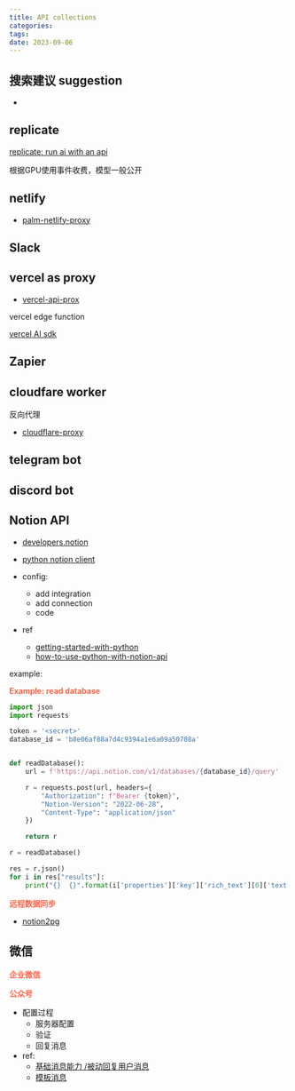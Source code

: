 ```yaml
---
title: API collections
categories: 
tags: 
date: 2023-09-06
---
```


## 搜索建议 suggestion

- [](https://www.cnblogs.com/woider/p/5805248.html)


## replicate

[replicate: run ai with an api](https://replicate.com/)

根据GPU使用事件收费，模型一般公开

## netlify

- [palm-netlify-proxy](https://github.com/antergone/palm-netlify-proxy)

## Slack

## vercel  as proxy

- [vercel-api-prox](https://github.com/souying/vercel-api-proxy)

vercel edge function

[vercel AI sdk](https://sdk.vercel.ai/docs)

## Zapier

## cloudfare worker

反向代理

- [cloudflare-proxy](https://github.com/barretlee/cloudflare-proxy)

## telegram bot

## discord bot 

## Notion API

- [developers.notion](https://developers.notion.com/)
- [python notion client](https://github.com/ramnes/notion-sdk-py)

- config:
    - add integration
    - add connection 
    - code
- ref
    - [getting-started-with-python](https://www.pynotion.com/getting-started-with-python)
    - [how-to-use-python-with-notion-api](https://dev.to/mihaiandrei97/how-to-use-python-with-notion-api-1n61)

example:

**<font color='Tomato'>Example: read database</font>**

```python
import json
import requests

token = '<secret>'
database_id = 'b8e06af88a7d4c9394a1e6a09a50708a'


def readDatabase():
    url = f'https://api.notion.com/v1/databases/{database_id}/query'

    r = requests.post(url, headers={
        "Authorization": f"Bearer {token}",
        "Notion-Version": "2022-06-28",
        "Content-Type": "application/json"
    })

    return r

r = readDatabase()

res = r.json()
for i in res["results"]:
    print("{}  {}".format(i['properties']['key']['rich_text'][0]['text']['content'], i['properties']['Name']['title'][0]['text']['content']))

```

**<font color='Tomato'>远程数据同步</font>**

- [notion2pg](https://github.com/aaugustin/notion2pg/tree/main)

## 微信



**<font color='Tomato'>企业微信</font>**

**<font color='Tomato'>公众号</font>**

- 配置过程
    - 服务器配置
    - 验证
    - 回复消息
- ref:
    - [基础消息能力 /被动回复用户消息](https://developers.weixin.qq.com/doc/offiaccount/Message_Management/Passive_user_reply_message.html)
    - [模板消息](https://developers.weixin.qq.com/doc/offiaccount/Message_Management/Template_Message_Interface.html)